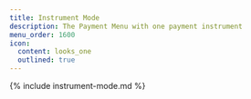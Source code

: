 ```yaml
---
title: Instrument Mode
description: The Payment Menu with one payment instrument
menu_order: 1600
icon:
  content: looks_one
  outlined: true
---
```


{% include instrument-mode.md %}
